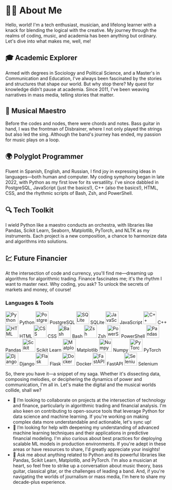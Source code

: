 # 👨‍💻 About Me

Hello, world! I'm a tech enthusiast, musician, and lifelong learner with a knack for blending the logical with the creative. My journey through the realms of coding, music, and academia has been anything but ordinary. Let's dive into what makes me, well, me!

## 🎓 Academic Explorer
Armed with degrees in Sociology and Political Science, and a Master's in Communication and Education, I've always been fascinated by the stories and structures that shape our world. But why stop there? My quest for knowledge didn't pause at academia. Since 2011, I've been weaving narratives in mass media, telling stories that matter.

## 🎵 Musical Maestro
Before the codes and nodes, there were chords and notes. Bass guitar in hand, I was the frontman of Disbrainer, where I not only played the strings but also led the sing. Although the band's journey has ended, my passion for music plays on a loop.

## 🌍 Polyglot Programmer
Fluent in Spanish, English, and Russian, I find joy in expressing ideas in languages—both human and computer. My coding symphony began in late 2022, with Python as my first love for its versatility. I've since dabbled in PostgreSQL, JavaScript (just the basics!), C++ (also the basics!), HTML, CSS, and the rhythmic scripts of Bash, Zsh, and PowerShell.

## 🔍 Tech Toolkit
I wield Python like a maestro conducts an orchestra, with libraries like Pandas, Scikit Learn, Seaborn, Matplotlib, PyTorch, and NLTK as my instruments. Each project is a new composition, a chance to harmonize data and algorithms into solutions.

## 💹 Future Financier
At the intersection of code and currency, you'll find me—dreaming up algorithms for algorithmic trading. Finance fascinates me; it's the rhythm I want to master next. Why coding, you ask? To unlock the secrets of markets and money, of course!

### Languages & Tools
<p>
  <img src="https://cdn.jsdelivr.net/gh/devicons/devicon@latest/icons/python/python-original.svg" width="40" height="40" alt="Python"> Python
  <img src="https://cdn.jsdelivr.net/gh/devicons/devicon@latest/icons/postgresql/postgresql-original.svg" width="40" height="40" alt="PostgreSQL"> PostgreSQL
   <img src="https://cdn.jsdelivr.net/gh/devicons/devicon@latest/icons/sqlite/sqlite-original.svg" width="40" height="40" alt="SQLite" /> SQLite
  <img src="https://cdn.jsdelivr.net/gh/devicons/devicon@latest/icons/javascript/javascript-original.svg" width="40" height="40" alt="JavaScript"> JavaScript
  <img src="https://cdn.jsdelivr.net/gh/devicons/devicon@latest/icons/cplusplus/cplusplus-original.svg" width="40" height="40" alt="C++"> C++
  <img src="https://cdn.jsdelivr.net/gh/devicons/devicon@latest/icons/html5/html5-original.svg" width="40" height="40" alt="HTML"> HTML
  <img src="https://cdn.jsdelivr.net/gh/devicons/devicon@latest/icons/css3/css3-original.svg" width="40" height="40" alt="CSS"> CSS
  <img src="https://cdn.jsdelivr.net/gh/devicons/devicon@latest/icons/bash/bash-original.svg" width="40" height="40" alt="Bash"> Bash
  <img src="https://cdn.jsdelivr.net/gh/devicons/devicon@latest/icons/ohmyzsh/ohmyzsh-original.svg" width="40" height="40" alt="Zsh"> Zsh
  <img src="https://cdn.jsdelivr.net/gh/devicons/devicon@latest/icons/powershell/powershell-original.svg" width="40" height="40" alt="PowerShell"> PowerShell
  <img src="https://cdn.jsdelivr.net/gh/devicons/devicon@latest/icons/pandas/pandas-original-wordmark.svg" width="40" height="40" alt="Pandas"> Pandas
  <img src="https://cdn.jsdelivr.net/gh/devicons/devicon@latest/icons/scikitlearn/scikitlearn-original.svg" width="40" height="40" alt="Scikit Learn"> Scikit Learn
  <img src="https://cdn.jsdelivr.net/gh/devicons/devicon@latest/icons/matplotlib/matplotlib-original.svg" width="40" height="40" alt="Matplotlib"> Matplotlib
  <img src="https://cdn.jsdelivr.net/gh/devicons/devicon@latest/icons/numpy/numpy-original.svg" width="40" height="40" alt="Numpy"> Numpy
  <img src="https://cdn.jsdelivr.net/gh/devicons/devicon@latest/icons/pytorch/pytorch-original.svg" width="40" height="40" alt="PyTorch"> PyTorch
  <img src="https://cdn.jsdelivr.net/gh/devicons/devicon@latest/icons/django/django-plain.svg" width="40" height="40" alt="Django" /> Django       
  <img src="https://cdn.jsdelivr.net/gh/devicons/devicon@latest/icons/flask/flask-original.svg" width="40" height="40" alt="Flask"> Flask
  <img src="https://cdn.jsdelivr.net/gh/devicons/devicon@latest/icons/docker/docker-original.svg" width="40" height="40" alt="Docker"> Docker
  <img src="https://cdn.jsdelivr.net/gh/devicons/devicon@latest/icons/fastapi/fastapi-original.svg" width="40" height="40" alt="FastAPI"> FastAPI
  <img src="https://cdn.jsdelivr.net/gh/devicons/devicon@latest/icons/selenium/selenium-original.svg" width="40" height="40" alt="Selenium" /> Selenium               
</p>

So, there you have it—a snippet of my saga. Whether it's dissecting data, composing melodies, or deciphering the dynamics of power and communication, I'm all in. Let's make the digital and the musical worlds collide, shall we?
- 👯 I’m looking to collaborate on projects at the intersection of technology and finance, particularly in algorithmic trading and financial analysis. I'm also keen on contributing to open-source tools that leverage Python for data science and machine learning. If you're working on making complex data more understandable and actionable, let's sync up!
- 🤔 I’m looking for help with deepening my understanding of advanced machine learning techniques and their applications in predictive financial modeling. I'm also curious about best practices for deploying scalable ML models in production environments. If you're adept in these areas or have resources to share, I'd greatly appreciate your insights!
- 💬 Ask me about anything related to Python and its powerful libraries like Pandas, Scikit Learn, Matplotlib, and PyTorch. I'm also a musician at heart, so feel free to strike up a conversation about music theory, bass guitar, classical gitar, or the challenges of leading a band. And, if you're navigating the worlds of journalism or mass media, I'm here to share my decade-plus experience.
